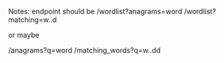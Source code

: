 Notes: endpoint should be
/wordlist?anagrams=word
/wordlist?matching=w..d

or maybe

/anagrams?q=word
/matching_words?q=w..dd

